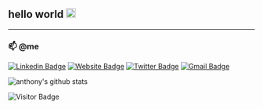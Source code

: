 ## hello world <img src="https://raw.githubusercontent.com/brignano/brignano/main/wave.gif" width="20px">


---

### 📫 @me

[![Linkedin Badge](https://img.shields.io/badge/-brignano-blue?style=flat-square&logo=Linkedin&logoColor=white&link=https://www.linkedin.com/in/brignano/)](https://www.linkedin.com/in/brignano/)
[![Website Badge](https://img.shields.io/badge/-@brignano-grey?style=flat-square&labelColor=grey&logo=google-chrome&link=https://brignano.io)](https://brignano.io)
[![Twitter Badge](https://img.shields.io/badge/-brignano-1DA1F2?style=flat-square&logo=twitter&logoColor=white&link=https://instagram.com/bri/)](https://instagram.com/kanna6501)
[![Gmail Badge](https://img.shields.io/badge/-anthonybrignano@gmail.com-c14438?style=flat-square&logo=Gmail&logoColor=white&link=mailto:anthonybrignano@gmail.com)](mailto:anthonybrignano@gmail.com)

![anthony's github stats](https://github-readme-stats.vercel.app/api?username=brignano&count_private=true&hide_title=true)  

![Visitor Badge](https://visitor-badge.laobi.icu/badge?page_id=brignano.brignano)
